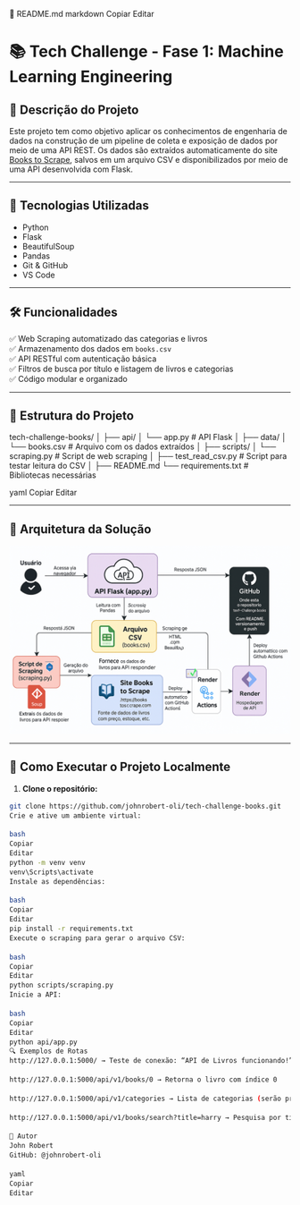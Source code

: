📝 README.md
markdown
Copiar
Editar
# 📚 Tech Challenge - Fase 1: Machine Learning Engineering

## 📌 Descrição do Projeto

Este projeto tem como objetivo aplicar os conhecimentos de engenharia de dados na construção de um pipeline de coleta e exposição de dados por meio de uma API REST. Os dados são extraídos automaticamente do site [Books to Scrape](https://books.toscrape.com/), salvos em um arquivo CSV e disponibilizados por meio de uma API desenvolvida com Flask.

---

## 🧪 Tecnologias Utilizadas

- Python
- Flask
- BeautifulSoup
- Pandas
- Git & GitHub
- VS Code

---

## 🛠️ Funcionalidades

✅ Web Scraping automatizado das categorias e livros  
✅ Armazenamento dos dados em `books.csv`  
✅ API RESTful com autenticação básica  
✅ Filtros de busca por título e listagem de livros e categorias  
✅ Código modular e organizado

---

## 📁 Estrutura do Projeto

tech-challenge-books/
│
├── api/
│ └── app.py # API Flask
│
├── data/
│ └── books.csv # Arquivo com os dados extraídos
│
├── scripts/
│ └── scraping.py # Script de web scraping
│
├── test_read_csv.py # Script para testar leitura do CSV
│
├── README.md
└── requirements.txt # Bibliotecas necessárias

yaml
Copiar
Editar

---

## 🧭 Arquitetura da Solução

![Diagrama da Arquitetura](assets/diagrama.png)

---

## 🚀 Como Executar o Projeto Localmente

1. **Clone o repositório:**

```bash
git clone https://github.com/johnrobert-oli/tech-challenge-books.git
Crie e ative um ambiente virtual:

bash
Copiar
Editar
python -m venv venv
venv\Scripts\activate
Instale as dependências:

bash
Copiar
Editar
pip install -r requirements.txt
Execute o scraping para gerar o arquivo CSV:

bash
Copiar
Editar
python scripts/scraping.py
Inicie a API:

bash
Copiar
Editar
python api/app.py
🔍 Exemplos de Rotas
http://127.0.0.1:5000/ → Teste de conexão: “API de Livros funcionando!”

http://127.0.0.1:5000/api/v1/books/0 → Retorna o livro com índice 0

http://127.0.0.1:5000/api/v1/categories → Lista de categorias (serão preenchidas)

http://127.0.0.1:5000/api/v1/books/search?title=harry → Pesquisa por título

🧠 Autor
John Robert
GitHub: @johnrobert-oli

yaml
Copiar
Editar
